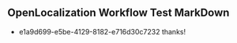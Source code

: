 ## OpenLocalization Workflow Test MarkDown
* e1a9d699-e5be-4129-8182-e716d30c7232 thanks!

<!--HONumber=Jul16_HO4-->


